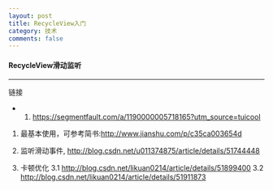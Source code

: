 ```yaml
---
layout: post
title: RecycleView入门
category: 技术
comments: false
---
```


#### RecycleView滑动监听
---

链接

* 1. <https://segmentfault.com/a/1190000005718165?utm_source=tuicool>



1. 最基本使用，可参考简书:<http://www.jianshu.com/p/c35ca003654d>

2. 监听滑动事件, <http://blog.csdn.net/u011374875/article/details/51744448>

3. 卡顿优化
	3.1 <http://blog.csdn.net/likuan0214/article/details/51899400>
	3.2 <http://blog.csdn.net/likuan0214/article/details/51911873>